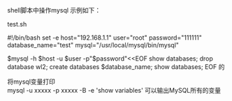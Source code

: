 shell脚本中操作mysql
示例如下：

test.sh

#!/bin/bash
set -e
host="192.168.1.1"
user="root"
password="111111"
database_name="test"
mysql="/usr/local/mysql/bin/mysql"

$mysql -h $host -u $user -p"$password"<<EOF
show databases;
drop database wl2;
create databases $database_name;
show databases;
EOF
的

将mysql变量打印  
mysql -u xxxxx -p xxxxx -B -e 'show variables' 可以输出MySQL所有的变量
